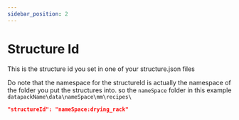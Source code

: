 ```yaml
---
sidebar_position: 2
---
```


# Structure Id

This is the structure id you set in one of your structure.json files

Do note that the namespace for the structureId is actually the namespace of the folder you put the structures into.
so the `nameSpace` folder in this example `datapackName\data\nameSpace\mm\recipes\`

```json
"structureId": "nameSpace:drying_rack"
```